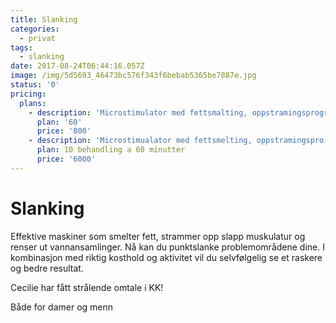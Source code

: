 ```yaml
---
title: Slanking
categories:
  - privat
tags:
  - slanking
date: 2017-08-24T06:44:16.057Z
image: /img/5d5693_46473bc576f343f6bebab5365be7887e.jpg
status: '0'
pricing:
  plans:
    - description: 'Microstimulator med fettsmalting, oppstramingsprogram og lymfedrenasje.'
      plan: '60'
      price: '800'
    - description: 'Microstimualator med fettsmelting, oppstramingspro'
      plan: 10 behandling a 60 minutter
      price: '6000'
---
```

# Slanking

Effektive maskiner som smelter fett, strammer opp slapp muskulatur og renser ut vannansamlinger. Nå kan du punktslanke problemområdene dine. I kombinasjon med riktig kosthold og aktivitet vil du selvfølgelig se et raskere og bedre resultat.

Cecilie har fått strålende omtale i KK!

Både for damer og menn
